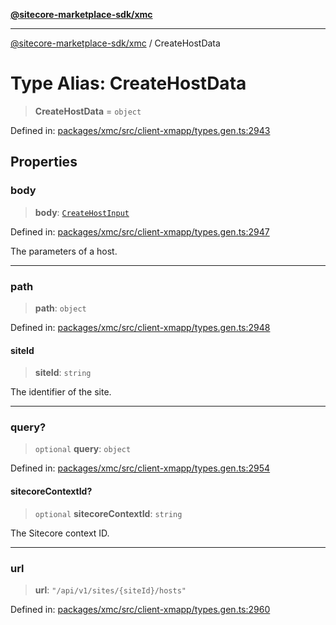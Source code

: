 [**@sitecore-marketplace-sdk/xmc**](../README.md)

***

[@sitecore-marketplace-sdk/xmc](../README.md) / CreateHostData

# Type Alias: CreateHostData

> **CreateHostData** = `object`

Defined in: [packages/xmc/src/client-xmapp/types.gen.ts:2943](https://github.com/Sitecore/sitecore-marketplace-sdk/blob/af886e6134b8d1079ef5b8ef70b7eb2f1d9c8aeb/packages/xmc/src/client-xmapp/types.gen.ts#L2943)

## Properties

### body

> **body**: [`CreateHostInput`](CreateHostInput.md)

Defined in: [packages/xmc/src/client-xmapp/types.gen.ts:2947](https://github.com/Sitecore/sitecore-marketplace-sdk/blob/af886e6134b8d1079ef5b8ef70b7eb2f1d9c8aeb/packages/xmc/src/client-xmapp/types.gen.ts#L2947)

The parameters of a host.

***

### path

> **path**: `object`

Defined in: [packages/xmc/src/client-xmapp/types.gen.ts:2948](https://github.com/Sitecore/sitecore-marketplace-sdk/blob/af886e6134b8d1079ef5b8ef70b7eb2f1d9c8aeb/packages/xmc/src/client-xmapp/types.gen.ts#L2948)

#### siteId

> **siteId**: `string`

The identifier of the site.

***

### query?

> `optional` **query**: `object`

Defined in: [packages/xmc/src/client-xmapp/types.gen.ts:2954](https://github.com/Sitecore/sitecore-marketplace-sdk/blob/af886e6134b8d1079ef5b8ef70b7eb2f1d9c8aeb/packages/xmc/src/client-xmapp/types.gen.ts#L2954)

#### sitecoreContextId?

> `optional` **sitecoreContextId**: `string`

The Sitecore context ID.

***

### url

> **url**: `"/api/v1/sites/{siteId}/hosts"`

Defined in: [packages/xmc/src/client-xmapp/types.gen.ts:2960](https://github.com/Sitecore/sitecore-marketplace-sdk/blob/af886e6134b8d1079ef5b8ef70b7eb2f1d9c8aeb/packages/xmc/src/client-xmapp/types.gen.ts#L2960)
